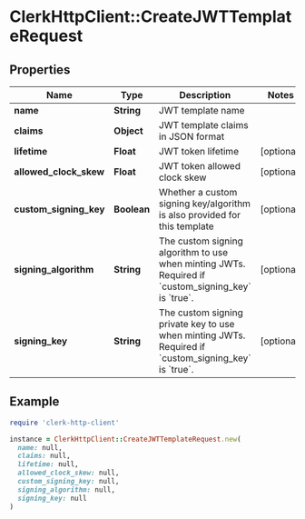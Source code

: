 # ClerkHttpClient::CreateJWTTemplateRequest

## Properties

| Name | Type | Description | Notes |
| ---- | ---- | ----------- | ----- |
| **name** | **String** | JWT template name |  |
| **claims** | **Object** | JWT template claims in JSON format |  |
| **lifetime** | **Float** | JWT token lifetime | [optional] |
| **allowed_clock_skew** | **Float** | JWT token allowed clock skew | [optional] |
| **custom_signing_key** | **Boolean** | Whether a custom signing key/algorithm is also provided for this template | [optional] |
| **signing_algorithm** | **String** | The custom signing algorithm to use when minting JWTs. Required if &#x60;custom_signing_key&#x60; is &#x60;true&#x60;. | [optional] |
| **signing_key** | **String** | The custom signing private key to use when minting JWTs. Required if &#x60;custom_signing_key&#x60; is &#x60;true&#x60;. | [optional] |

## Example

```ruby
require 'clerk-http-client'

instance = ClerkHttpClient::CreateJWTTemplateRequest.new(
  name: null,
  claims: null,
  lifetime: null,
  allowed_clock_skew: null,
  custom_signing_key: null,
  signing_algorithm: null,
  signing_key: null
)
```

